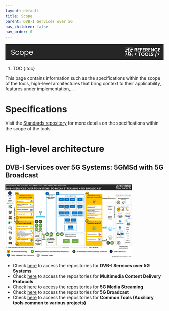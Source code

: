 ```yaml
---
layout: default
title: Scope
parent: DVB-I Services over 5G
has_children: false
nav_order: 0
---
```


<img src="../../assets/images/Banner_Scope.png" /> 

1. TOC
{:toc}

This page contains information such as the specifications within the scope of the tools, high-level architectures that bring context to their applicability, features under implementation,...

# Specifications

Visit the [Standards repository](https://5g-mag.github.io/Standards/) for more details on the specifications within the scope of the tools.

# High-level architecture

## DVB-I Services over 5G Systems: 5GMSd with 5G Broadcast

<img src="../../assets/images/projects/dvb_diagram.png" style="width: 80%">

 * Check [here](./repositories.html) to access the repositories for **DVB-I Services over 5G Systems**
 * Check [here](../multimedia-content-delivery/repositories.html) to access the repositories for **Multimedia Content Delivery Protocols**
 * Check [here](../5g-media-streaming/repositories.html) to access the repositories for **5G Media Streaming**
 * Check [here](../lte-based-5g-broadcast/repositories.html) to access the repositories for **5G Broadcast**
 * Check [here](../common-tools/) to access the repositories for **Common Tools (Auxiliary tools common to various projects)**
